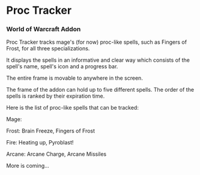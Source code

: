 # Proc Tracker
### World of Warcraft Addon

Proc Tracker tracks mage's (for now) proc-like spells, such as Fingers of Frost, for all three specializations.

It displays the spells in an informative and clear way which consists of the spell's name, spell's icon and a progress bar.

The entire frame is movable to anywhere in the screen.

The frame of the addon can hold up to five different spells. The order of the spells is ranked by their expiration time.

Here is the list of proc-like spells that can be tracked:

Mage:

Frost: Brain Freeze, Fingers of Frost

Fire: Heating up, Pyroblast!

Arcane: Arcane Charge, Arcane Missiles

More is coming...
